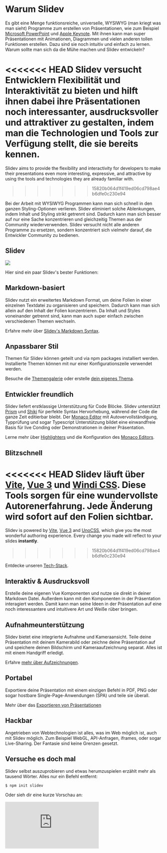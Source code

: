 # Warum Slidev

Es gibt eine Menge funktionsreiche, universelle, WYSIWYG (man kriegt was man sieht) Programme zum erstellen von Präsentationen, wie zum Beispiel [Microsoft PowerPoint](https://www.microsoft.com/en-us/microsoft-365/powerpoint) und [Apple Keynote](https://www.apple.com/keynote/). Mit ihnen kann man super Präsentationen mit Animationen, Diagrammen und vielen anderen tollen Funktionen erstellen. Dazu sind sie noch intuitiv und einfach zu lernen. Warum sollte man sich da die Mühe machen und Slidev entwickeln?

<<<<<<< HEAD
Slidev versucht Entwicklern Flexibilität und Interaktivität zu bieten und hilft ihnen dabei ihre Präsentationen noch interessanter, ausdrucksvoller und attraktiver zu gestalten, indem man die Technologien und Tools zur Verfügung stellt, die sie bereits kennen.
=======
Slidev aims to provide the flexibility and interactivity for developers to make their presentations even more interesting, expressive, and attractive by using the tools and technologies they are already familiar with.
>>>>>>> 15820b064d1f419ed06cd798ae4b6dfe0c230e94

Bei der Arbeit mit WYSIWYG Programmen kann man sich schnell in den ganzen Styling-Optionen verlieren. Slidev eliminiert solche Ablenkungen, indem Inhalt und Styling strikt getrennt sind. Dadurch kann man sich besser auf nur eine Sache konzentrieren und gleichzeitig Themen aus der Community wiederverwenden. Slidev versucht nicht alle anderen Programme zu ersetzen, sondern konzentriert sich vielmehr darauf, die Entwickler Community zu bedienen.

## Slidev

![](/screenshots/cover.png)

Hier sind ein paar Slidev's bester Funktionen:

## Markdown-basiert

Slidev nutzt ein erweitertes Markdown Format, um deine Folien in einer einzelnen Textdatei zu organisieren und speichern. Dadurch kann man sich allein auf den Inhalt der Folien konzentrieren. Da Inhalt und Styles voneinander getrennt sind, kann man auch super einfach zwischen verschiedenen Themen wechseln.

Erfahre mehr über [Slidev's Markdown Syntax](/guide/syntax).

## Anpassbarer Stil

Themen für Slidev können geteilt und via npm packages installiert werden. Installierte Themen können mit nur einer Konfigurationszeile verwendet werden.

Besuche die [Themengalerie](/themes/gallery) oder erstelle [dein eigenes Thema](/themes/write-a-theme).

## Entwickler freundlich

Slidev liefert erstklassige Unterstützung für Code Blöcke. Slidev unterstützt [Prism](https://prismjs.com/) und [Shiki](https://github.com/shikijs/shiki) für perfekte Syntax Hervorhebung, während der Code die ganze Zeit editierbar bleibt. Der [Monaco Editor](https://microsoft.github.io/monaco-editor/) mit Autovervollständigung, Typprüfung und sogar Typescript Unterstützung bildet eine einwandfreie Basis für live Conding oder Demonstrationen in deiner Präsentation.

Lerne mehr über [Highlighters](/custom/highlighters) und die Konfiguration des [Monaco Editors](/custom/config-monaco).

## Blitzschnell

<<<<<<< HEAD
Slidev läuft über [Vite](https://vitejs.dev/), [Vue 3](https://v3.vuejs.org/) und [Windi CSS](https://windicss.org/). Diese Tools sorgen für eine wundervollste Autorenerfahrung. Jede Änderung wird **sofort** auf den Folien sichtbar.
=======
Slidev is powered by [Vite](https://vitejs.dev/), [Vue 3](https://v3.vuejs.org/) and [UnoCSS](https://unocss.dev/), which give you the most wonderful authoring experience. Every change you made will reflect to your slides **instantly**.
>>>>>>> 15820b064d1f419ed06cd798ae4b6dfe0c230e94

Entdecke unseren [Tech-Stack](/guide/#tech-stack).

## Interaktiv & Ausdrucksvoll

Erstelle deine eigenen Vue Komponenten und nutze sie direkt in deiner Markdown Datei. Außerdem kann mit den Komponenten in der Präsentation interagiert werden. Damit kann man seine Ideen in der Präsentation auf eine noch interessantere und intuitivere Art und Weiße rüber bringen. 

## Aufnahmeunterstützung

Slidev bietet eine integrierte Aufnahme und Kameraansicht. Teile deine Präsentation mit deinem Kamerabild oder zeichne deine Präsentation auf und speichere deinen Bildschirm und Kameraaufzeichnung separat. Alles ist mit einem Handgriff erledigt.

Erfahre [mehr über Aufzeichnungen](/guide/recording).

## Portabel

Exportiere deine Präsentation mit einem einzigen Befehl in PDF, PNG oder sogar hostbare Single-Page-Anwendungen (SPA) und teile sie überall.

Mehr über das [Exportieren von Präsentationen](/guide/exporting)

## Hackbar

Angetrieben von Webtechnologien ist alles, was im Web möglich ist, auch mit Slidev möglich. Zum Beispiel WebGL, API-Anfragen, iframes, oder sogar Live-Sharing. Der Fantasie sind keine Grenzen gesetzt.

## Versuche es doch mal


Slidev selbst auszuprobieren und etwas herumzuspielen erzählt mehr als tausend Wörter. Alles nur ein Befehl entfernt:

```bash
$ npm init slidev
```

Oder sieh dir eine kurze Vorschau an:

<iframe class="aspect-16/9 rounded-xl w-full shadow-md border-none" src="https://www.youtube.com/embed/eW7v-2ZKZOU" title="YouTube video player" frameborder="0" allow="accelerometer; autoplay; clipboard-write; encrypted-media; gyroscope; picture-in-picture" allowfullscreen></iframe>
